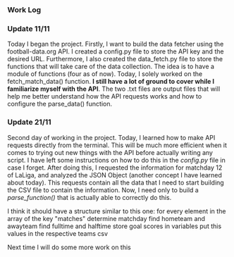 ### Work Log

### Update 11/11

Today I began the project. Firstly, I want to build the data fetcher using the football-data.org API. 
I created a config.py file to store the API key and the desired URL. Furthermore, I also created the data_fetch.py file to store the 
functions that will take care of the data collection. The idea is to have a module of functions (four as of now). Today, I solely worked
on the fetch_match_data() function. **I still have a lot of ground to cover while I familiarize myself with the API**. 
The two .txt files are output files that will help me better understand how the API requests works and how to configure the parse_data() function. 

### Update 21/11

Second day of working in the project. Today, I learned how to make API requests directly from the terminal. This will be much more efficient when it comes to trying out new things
with the API before actually writing any script. I have left some instructions on how to do this in the *config.py* file in case I forget.
After doing this, I requested the information for matchday 12 of LaLiga, and analyzed the JSON Object (another concept I have learned about today). This requests contain all the data that I
need to start building the CSV file to contain the information. Now, I need only to build a *parse_function()* that is actually able to correctly do this. 

I think it should have a structure similar to this one:
for every element in the array of the key "matches" 
    determine matchday
    find hometeam and awayteam
    find fulltime and halftime
        store goal scores in variables 
    put this values in the respective teams csv 

Next time I will do some more work on this

